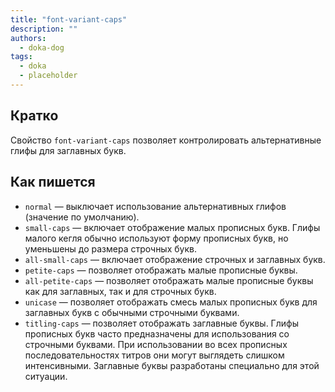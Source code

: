 ```yaml
---
title: "font-variant-caps"
description: ""
authors:
  - doka-dog
tags:
  - doka
  - placeholder
---
```


## Кратко

Свойство `font-variant-caps` позволяет контролировать альтернативные глифы для заглавных букв.

## Как пишется

- `normal` — выключает использование альтернативных глифов (значение по умолчанию).
- `small-caps` — включает отображение малых прописных букв. Глифы малого кегля обычно используют форму прописных букв, но уменьшены до размера строчных букв.
- `all-small-caps` — включает отображение строчных и заглавных букв.
- `petite-caps` — позволяет отображать малые прописные буквы.
- `all-petite-caps` — позволяет отображать малые прописные буквы как для заглавных, так и для строчных букв.
- `unicase` — позволяет отображать смесь малых прописных букв для заглавных букв с обычными строчными буквами.
- `titling-caps` — позволяет отображать заглавные буквы. Глифы прописных букв часто предназначены для использования со строчными буквами. При использовании во всех прописных последовательностях титров они могут выглядеть слишком интенсивными. Заглавные буквы разработаны специально для этой ситуации.

